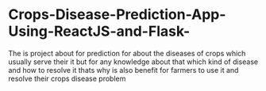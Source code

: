 # Crops-Disease-Prediction-App-Using-ReactJS-and-Flask-
The is project about for prediction for about the diseases of crops which usually serve their it but for any knowledge about that which kind of disease and how to resolve it thats why is also benefit for farmers to use it and resolve their crops disease problem
